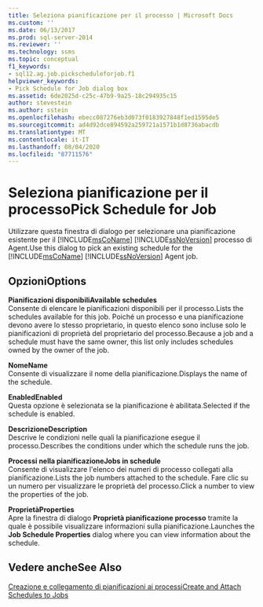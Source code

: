 ```yaml
---
title: Seleziona pianificazione per il processo | Microsoft Docs
ms.custom: ''
ms.date: 06/13/2017
ms.prod: sql-server-2014
ms.reviewer: ''
ms.technology: ssms
ms.topic: conceptual
f1_keywords:
- sql12.ag.job.pickscheduleforjob.f1
helpviewer_keywords:
- Pick Schedule for Job dialog box
ms.assetid: 6de2025d-c25c-47b9-9a25-18c294935c15
author: stevestein
ms.author: sstein
ms.openlocfilehash: ebecc087276eb3d073f0183927848f1ed1595de5
ms.sourcegitcommit: ad4d92dce894592a259721a1571b1d8736abacdb
ms.translationtype: MT
ms.contentlocale: it-IT
ms.lasthandoff: 08/04/2020
ms.locfileid: "87711576"
---
```

# <a name="pick-schedule-for-job"></a><span data-ttu-id="72fd9-102">Seleziona pianificazione per il processo</span><span class="sxs-lookup"><span data-stu-id="72fd9-102">Pick Schedule for Job</span></span>
  <span data-ttu-id="72fd9-103">Utilizzare questa finestra di dialogo per selezionare una pianificazione esistente per il [!INCLUDE[msCoName](../../includes/msconame-md.md)] [!INCLUDE[ssNoVersion](../../includes/ssnoversion-md.md)] processo di Agent.</span><span class="sxs-lookup"><span data-stu-id="72fd9-103">Use this dialog to pick an existing schedule for the [!INCLUDE[msCoName](../../includes/msconame-md.md)] [!INCLUDE[ssNoVersion](../../includes/ssnoversion-md.md)] Agent job.</span></span>  
  
## <a name="options"></a><span data-ttu-id="72fd9-104">Opzioni</span><span class="sxs-lookup"><span data-stu-id="72fd9-104">Options</span></span>  
 <span data-ttu-id="72fd9-105">**Pianificazioni disponibili**</span><span class="sxs-lookup"><span data-stu-id="72fd9-105">**Available schedules**</span></span>  
 <span data-ttu-id="72fd9-106">Consente di elencare le pianificazioni disponibili per il processo.</span><span class="sxs-lookup"><span data-stu-id="72fd9-106">Lists the schedules available for this job.</span></span> <span data-ttu-id="72fd9-107">Poiché un processo e una pianificazione devono avere lo stesso proprietario, in questo elenco sono incluse solo le pianificazioni di proprietà del proprietario del processo.</span><span class="sxs-lookup"><span data-stu-id="72fd9-107">Because a job and a schedule must have the same owner, this list only includes schedules owned by the owner of the job.</span></span>  
  
 <span data-ttu-id="72fd9-108">**Nome**</span><span class="sxs-lookup"><span data-stu-id="72fd9-108">**Name**</span></span>  
 <span data-ttu-id="72fd9-109">Consente di visualizzare il nome della pianificazione.</span><span class="sxs-lookup"><span data-stu-id="72fd9-109">Displays the name of the schedule.</span></span>  
  
 <span data-ttu-id="72fd9-110">**Enabled**</span><span class="sxs-lookup"><span data-stu-id="72fd9-110">**Enabled**</span></span>  
 <span data-ttu-id="72fd9-111">Questa opzione è selezionata se la pianificazione è abilitata.</span><span class="sxs-lookup"><span data-stu-id="72fd9-111">Selected if the schedule is enabled.</span></span>  
  
 <span data-ttu-id="72fd9-112">**Descrizione**</span><span class="sxs-lookup"><span data-stu-id="72fd9-112">**Description**</span></span>  
 <span data-ttu-id="72fd9-113">Descrive le condizioni nelle quali la pianificazione esegue il processo.</span><span class="sxs-lookup"><span data-stu-id="72fd9-113">Describes the conditions under which the schedule runs the job.</span></span>  
  
 <span data-ttu-id="72fd9-114">**Processi nella pianificazione**</span><span class="sxs-lookup"><span data-stu-id="72fd9-114">**Jobs in schedule**</span></span>  
 <span data-ttu-id="72fd9-115">Consente di visualizzare l'elenco dei numeri di processo collegati alla pianificazione.</span><span class="sxs-lookup"><span data-stu-id="72fd9-115">Lists the job numbers attached to the schedule.</span></span> <span data-ttu-id="72fd9-116">Fare clic su un numero per visualizzare le proprietà del processo.</span><span class="sxs-lookup"><span data-stu-id="72fd9-116">Click a number to view the properties of the job.</span></span>  
  
 <span data-ttu-id="72fd9-117">**Proprietà**</span><span class="sxs-lookup"><span data-stu-id="72fd9-117">**Properties**</span></span>  
 <span data-ttu-id="72fd9-118">Apre la finestra di dialogo **Proprietà pianificazione processo** tramite la quale è possibile visualizzare informazioni sulla pianificazione.</span><span class="sxs-lookup"><span data-stu-id="72fd9-118">Launches the **Job Schedule Properties** dialog where you can view information about the schedule.</span></span>  
  
## <a name="see-also"></a><span data-ttu-id="72fd9-119">Vedere anche</span><span class="sxs-lookup"><span data-stu-id="72fd9-119">See Also</span></span>  
 [<span data-ttu-id="72fd9-120">Creazione e collegamento di pianificazioni ai processi</span><span class="sxs-lookup"><span data-stu-id="72fd9-120">Create and Attach Schedules to Jobs</span></span>](create-and-attach-schedules-to-jobs.md)  
  
  

